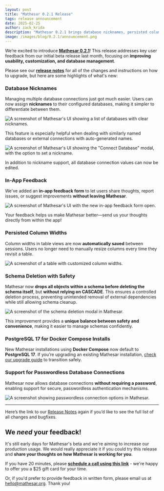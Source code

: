 ```yaml
---
layout: post
title: "Mathesar 0.2.1 Release"
tags: release announcement
date: 2025-02-25
author: zack_krida
description: "Mathesar 0.2.1 brings database nicknames, persisted column widths, passwordless database connections, Postgres 17, and more."
image: /images/blog/0.2.1/announcement.png
---
```


We’re excited to introduce [**Mathesar 0.2.1**](https://docs.mathesar.org/latest/releases/0.2.1/)! This release addresses key user feedback from our initial beta release last month, focusing on **improving usability, customization, and database management**.

Please see our **[release notes](https://docs.mathesar.org/latest/releases/0.2.1/)** for all of the changes and instructions on how to upgrade, but here are some highlights of what's new:

### Database Nicknames

Managing multiple database connections just got much easier. Users can now assign **nicknames** to their configured databases, making it simpler to differentiate between them.

![A screenshot of Mathesar's UI showing a list of databases with clear nicknames.](/images/blog/0.2.1/nickname-db-list.png)

This feature is especially helpful when dealing with similarly named databases or external connections with auto-generated names.

![A screenshot of Mathesar's UI showing the "Connect Database" modal, with the option to set a nickname.](/images/blog/0.2.1/nickname-db-create.png)

In addition to nickname support, all database connection values can now be edited.

### In-App Feedback

We've added an **in-app feedback form** to let users share thoughts, report issues, or suggest improvements **without leaving Mathesar**.

![A screenshot of Mathesar's UI with the new in-app feedback form open.](/images/blog/0.2.1/feedback.png)

Your feedback helps us make Mathesar better—send us your thoughts directly from within the app!

### Persisted Column Widths

Column widths in table views are now **automatically saved** between sessions. Users no longer need to manually resize columns every time they revisit a table.

![A screenshot of a table with customized column widths.](/images/blog/0.2.1/column-widths.png)

### Schema Deletion with Safety

Mathesar now **drops all objects within a schema before deleting the schema itself**, but **without relying on CASCADE**. This ensures a controlled deletion process, preventing unintended removal of external dependencies while still allowing schema cleanup.

![A screenshot of the schema deletion modal in Mathesar.](/images/blog/0.2.1/schema-deletion.png)

This improvement provides a **unique balance between safety and convenience**, making it easier to manage schemas confidently.

### PostgreSQL 17 for Docker Compose Installs

New Mathesar installations using **Docker Compose** now default to **PostgreSQL 17**. If you’re upgrading an existing Mathesar installation, [check our upgrade guide](https://docs.mathesar.org/latest/releases/0.2.1#upgrade-postgres) to transition safely.

### Support for Passwordless Database Connections

Mathesar now allows database connections **without requiring a password**, enabling support for secure, passwordless authentication mechanisms.

![A screenshot showing passwordless connection options in Mathesar.](/images/blog/0.2.1/passwordless.png)

---

Here’s the link to our [Release Notes](https://docs.mathesar.org/latest/releases/0.2.1/) again if you’d like to see the full list of all changes and bugfixes.

## We _need_ your feedback!

It's still early days for Mathesar's beta and we're aiming to increase our production usage. We would really appreciate it if you could try this release and **share your thoughts on how Mathesar is working for you**.

If you have 20 minutes, please **[schedule a call using this link](https://cal.com/mathesar/users)** - we're happy to offer you a $25 gift card for your time.

Or, if you'd prefer to provide feedback in written form, please email us at [hello@mathesar.org](mailto:hello@mathesar.org). Thank you!

